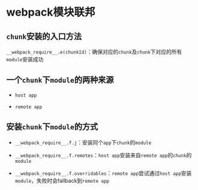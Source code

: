# webpack模块联邦

## `chunk`安装的入口方法

`__webpack_require__.e(chunkId)`：确保对应的`chunk`及`chunk`下对应的所有`module`安装成功

## 一个`chunk`下`module`的两种来源

* `host app`

* `remote app`

## 安装`chunk`下`module`的方式

* `__webpack_require__.f.j`：安装同个`app`下`chunk`的`module`

* `__webpack_require__.f.remotes`：`host app`安装来自`remote app`的`chunk`的`module`

* `__webpack_require__.f.overridables`：`remote app`尝试通过`host app`安装`module`，失败时会fallback到`remote app`
